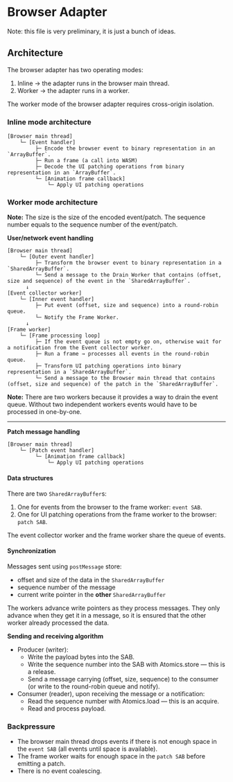# Browser Adapter

Note: this file is very preliminary, it is just a bunch of ideas.

## Architecture

The browser adapter has two operating modes:

1. Inline → the adapter runs in the browser main thread.
2. Worker → the adapter runs in a worker.

The worker mode of the browser adapter requires cross-origin isolation.

### Inline mode architecture

```text
[Browser main thread]
    └─ [Event handler]
         ├─ Encode the browser event to binary representation in an `ArrayBuffer`.
         ├─ Run a frame (a call into WASM)
         ├─ Decode the UI patching operations from binary representation in an `ArrayBuffer`.
         └─ [Animation frame callback]
             └─ Apply UI patching operations
```

### Worker mode architecture

**Note:** The size is the size of the encoded event/patch. The sequence number equals to the sequence number of the event/patch. 

**User/network event handling**

```text
[Browser main thread]
    └─ [Outer event handler]
         ├─ Transform the browser event to binary representation in a `SharedArrayBuffer`.
         └─ Send a message to the Drain Worker that contains (offset, size and sequence) of the event in the `SharedArrayBuffer`.     
      ↓
[Event collector worker]
    └─ [Inner event handler]
         ├─ Put event (offset, size and sequence) into a round-robin queue.
         └─ Notify the Frame Worker.
      ↓   
[Frame worker]
    └─ [Frame processing loop]
         ├─ If the event queue is not empty go on, otherwise wait for a notification from the Event collector worker.
         ├─ Run a frame → processes all events in the round-robin queue.
         ├─ Transform UI patching operations into binary representation in a `SharedArrayBuffer`.
         └─ Send a message to the Browser main thread that contains (offset, size and sequence) of the patch in the `SharedArrayBuffer`.
```

**Note:** There are two workers because it provides a way to drain the event queue. Without two independent workers events
would have to be processed in one-by-one.

---

**Patch message handling**

```text
[Browser main thread]
    └─ [Patch event handler]
         └─ [Animation frame callback]
             └─ Apply UI patching operations
```

#### Data structures

There are two `SharedArrayBuffer`s:

1. One for events from the browser to the frame worker: `event SAB`.
2. One for UI patching operations from the frame worker to the browser: `patch SAB`.

The event collector worker and the frame worker share the queue of events.

#### Synchronization

Messages sent using `postMessage` store:

- offset and size of the data in the `SharedArrayBuffer`
- sequence number of the message
- current write pointer in the **other** `SharedArrayBuffer`

The workers advance write pointers as they process messages. They only advance
when they get it in a message, so it is ensured that the other worker already
processed the data.

**Sending and receiving algorithm**

- Producer (writer):
    - Write the payload bytes into the SAB.
    - Write the sequence number into the SAB with Atomics.store — this is a release.
    - Send a message carrying (offset, size, sequence) to the consumer (or write to the round-robin queue and notify).
- Consumer (reader), upon receiving the message or a notification:
    - Read the sequence number with Atomics.load — this is an acquire.
    - Read and process payload.

### Backpressure

- The browser main thread drops events if there is not enough space in the `event SAB` (all events until space is available).
- The frame worker waits for enough space in the `patch SAB` before emitting a patch.
- There is no event coalescing.